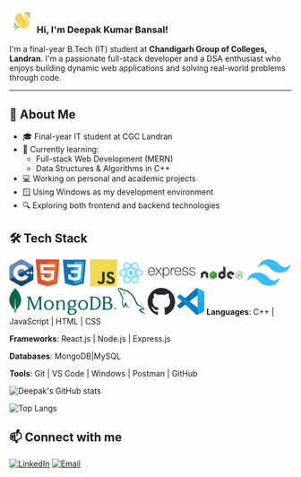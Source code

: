<h3 >
    <img src="wavehand.gif" 
         alt="Waving hand animated gif"
         height="45"
         width="45" />
    Hi, I'm Deepak Kumar Bansal!
</h3>

I'm a final-year B.Tech (IT) student at **Chandigarh Group of Colleges, Landran**. I'm a passionate full-stack developer and a DSA enthusiast who enjoys building dynamic web applications and solving real-world problems through code.

---

## 🚀 About Me

- 🎓 Final-year IT student at CGC Landran
- 🌱 Currently learning:
  - Full-stack Web Development (MERN)
  - Data Structures & Algorithms in C++
- 💻 Working on personal and academic projects
- 🪟 Using Windows as my development environment
- 🔍 Exploring both frontend and backend technologies

## 🛠️ Tech Stack
<img src="cpp.svg" alt="cpp Icon"  height="48"> <img src="html.svg" alt="html Icon"  height="48"> <img src="css.svg" alt="css Icon"  height="48"> <img src="javascript.svg" alt="js Icon"  height="48"> <img src="react.svg" alt="react Icon"  height="48"> <img src="expressjs-wordmark.svg" alt="express Icon"  height="48"> <img src="nodejs-horizontal.svg" alt="nodejs Icon"  height="48"> <img src="tailwindcss.svg" alt="tailwind Icon"  height="48"> <img src="mongodb2-horizontal.svg" alt="mongodb Icon"  height="48"> <img src="mysql.svg" alt="mysql Icon"  height="48"> <img src="github.svg" alt="github Icon"  height="48"> <img src="vscode.svg" alt="vs code Icon"  height="48">
**Languages**:    C++ | JavaScript | HTML | CSS

**Frameworks**:    React.js | Node.js | Express.js

**Databases**:     MongoDB|MySQL

**Tools**:         Git | VS Code | Windows | Postman | GitHub

![Deepak's GitHub stats](https://github-readme-stats.vercel.app/api?username=deep04102004&theme=vue-dark&show_icons=true&hide_border=true&count_private=true&cache_seconds=1800)

![Top Langs](https://github-readme-stats.vercel.app/api/top-langs/?username=deep04102004&theme=vue-dark&show_icons=true&hide_border=true&layout=compact&cache_seconds=1800)

## 📫 Connect with me
[![LinkedIn](https://img.shields.io/badge/LinkedIn-Deepak-blue?logo=linkedin&style=for-the-badge)](https://www.linkedin.com/in/deepak-kumar-bansal-01b505286)
[![Email](https://img.shields.io/badge/Email-dkb6865@gmail.com-D14836?logo=gmail&style=for-the-badge)](mailto:dkb6865@gmail.com)


